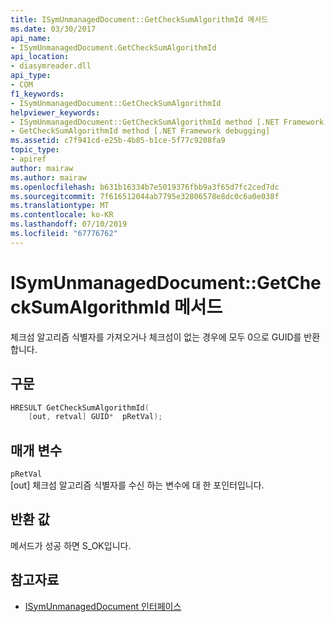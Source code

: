 ```yaml
---
title: ISymUnmanagedDocument::GetCheckSumAlgorithmId 메서드
ms.date: 03/30/2017
api_name:
- ISymUnmanagedDocument.GetCheckSumAlgorithmId
api_location:
- diasymreader.dll
api_type:
- COM
f1_keywords:
- ISymUnmanagedDocument::GetCheckSumAlgorithmId
helpviewer_keywords:
- ISymUnmanagedDocument::GetCheckSumAlgorithmId method [.NET Framework debugging]
- GetCheckSumAlgorithmId method [.NET Framework debugging]
ms.assetid: c7f941cd-e25b-4b85-b1ce-5f77c9208fa9
topic_type:
- apiref
author: mairaw
ms.author: mairaw
ms.openlocfilehash: b631b16334b7e5019376fbb9a3f65d7fc2ced7dc
ms.sourcegitcommit: 7f616512044ab7795e32806578e8dc0c6a0e038f
ms.translationtype: MT
ms.contentlocale: ko-KR
ms.lasthandoff: 07/10/2019
ms.locfileid: "67776762"
---
```

# <a name="isymunmanageddocumentgetchecksumalgorithmid-method"></a>ISymUnmanagedDocument::GetCheckSumAlgorithmId 메서드
체크섬 알고리즘 식별자를 가져오거나 체크섬이 없는 경우에 모두 0으로 GUID를 반환 합니다.  
  
## <a name="syntax"></a>구문  
  
```cpp  
HRESULT GetCheckSumAlgorithmId(  
    [out, retval] GUID*  pRetVal);  
```  
  
## <a name="parameters"></a>매개 변수  
 `pRetVal`  
 [out] 체크섬 알고리즘 식별자를 수신 하는 변수에 대 한 포인터입니다.  
  
## <a name="return-value"></a>반환 값  
 메서드가 성공 하면 S_OK입니다.  
  
## <a name="see-also"></a>참고자료

- [ISymUnmanagedDocument 인터페이스](../../../../docs/framework/unmanaged-api/diagnostics/isymunmanageddocument-interface.md)
